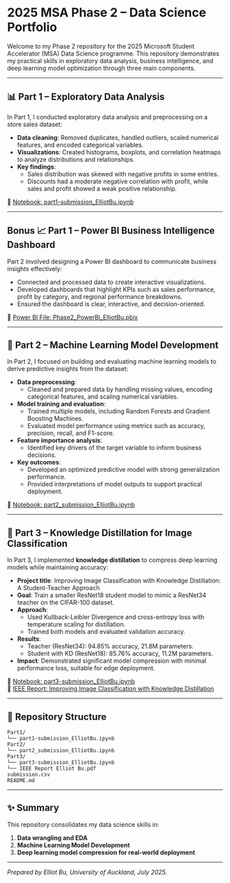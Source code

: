 # 2025 MSA Phase 2 – Data Science Portfolio

Welcome to my Phase 2 repository for the 2025 Microsoft Student Accelerator (MSA) Data Science programme. This repository demonstrates my practical skills in exploratory data analysis, business intelligence, and deep learning model optimization through three main components.

---

## 📊 Part 1 – Exploratory Data Analysis

In Part 1, I conducted exploratory data analysis and preprocessing on a store sales dataset:

- **Data cleaning**: Removed duplicates, handled outliers, scaled numerical features, and encoded categorical variables.
- **Visualizations**: Created histograms, boxplots, and correlation heatmaps to analyze distributions and relationships.
- **Key findings**:
  - Sales distribution was skewed with negative profits in some entries.
  - Discounts had a moderate negative correlation with profit, while sales and profit showed a weak positive relationship.

🔗 [Notebook: part1-submission_ElliotBu.ipynb](./part1-submission_ElliotBu.ipynb)

---

## Bonus 📈 Part 1 – Power BI Business Intelligence Dashboard

Part 2 involved designing a Power BI dashboard to communicate business insights effectively:

- Connected and processed data to create interactive visualizations.
- Developed dashboards that highlight KPIs such as sales performance, profit by category, and regional performance breakdowns.
- Ensured the dashboard is clear, interactive, and decision-oriented.

🔗 [Power BI File: Phase2_PowerBi_ElliotBu.pbix](./Phase2_PowerBi_ElliotBu.pbix)

---

## 🤖 Part 2 – Machine Learning Model Development

In Part 2, I focused on building and evaluating machine learning models to derive predictive insights from the dataset:

- **Data preprocessing**:
  - Cleaned and prepared data by handling missing values, encoding categorical features, and scaling numerical variables.
- **Model training and evaluation**:
  - Trained multiple models, including Random Forests and Gradient Boosting Machines.
  - Evaluated model performance using metrics such as accuracy, precision, recall, and F1-score.
- **Feature importance analysis**:
  - Identified key drivers of the target variable to inform business decisions.
- **Key outcomes**:
  - Developed an optimized predictive model with strong generalization performance.
  - Provided interpretations of model outputs to support practical deployment.

🔗 [Notebook: part2_submission_ElliotBu.ipynb](./part2_submission_ElliotBu.ipynb)

---

## 🤖 Part 3 – Knowledge Distillation for Image Classification

In Part 3, I implemented **knowledge distillation** to compress deep learning models while maintaining accuracy:

- **Project title**: Improving Image Classification with Knowledge Distillation: A Student-Teacher Approach
- **Goal**: Train a smaller ResNet18 student model to mimic a ResNet34 teacher on the CIFAR-100 dataset.
- **Approach**:
  - Used Kullback-Leibler Divergence and cross-entropy loss with temperature scaling for distillation.
  - Trained both models and evaluated validation accuracy.
- **Results**:
  - Teacher (ResNet34): 94.85% accuracy, 21.8M parameters.
  - Student with KD (ResNet18): 85.76% accuracy, 11.2M parameters.
- **Impact**: Demonstrated significant model compression with minimal performance loss, suitable for edge deployment.

🔗 [Notebook: part3-submission_ElliotBu.ipynb](./part3-submission_ElliotBu.ipynb)  
📄 [IEEE Report: Improving Image Classification with Knowledge Distillation](./IEEE%20Report%20Elliot%20Bu.pdf)

---

## 📁 Repository Structure

```
Part1/
└── part1-submission_ElliotBu.ipynb
Part2/
└── part2_submission_ElliotBu.ipynb
Part3/
└── part3-submission_ElliotBu.ipynb
└── IEEE Report Elliot Bu.pdf
submission.csv
README.md
```

---

## ✨ Summary

This repository consolidates my data science skills in:

1. **Data wrangling and EDA**
2. **Machine Learning Model Development**
3. **Deep learning model compression for real-world deployment**
   
---

*Prepared by Elliot Bu, University of Auckland, July 2025.*
